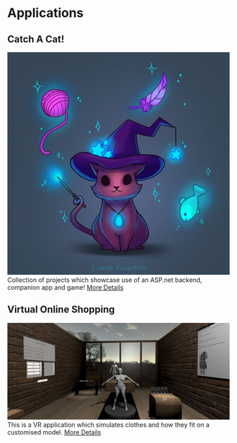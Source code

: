 # Applications

## Catch A Cat!
![Catch A Cat](placeholder.png)
Collection of projects which showcase use of an ASP.net backend, companion app and game! 
[More Details](CatchACat.md)

## Virtual Online Shopping
![Virtual Online Shopping](vosBanner.PNG)
This is a VR application which simulates clothes and how they fit 
on a customised model. 
[More Details](VOS.md)

